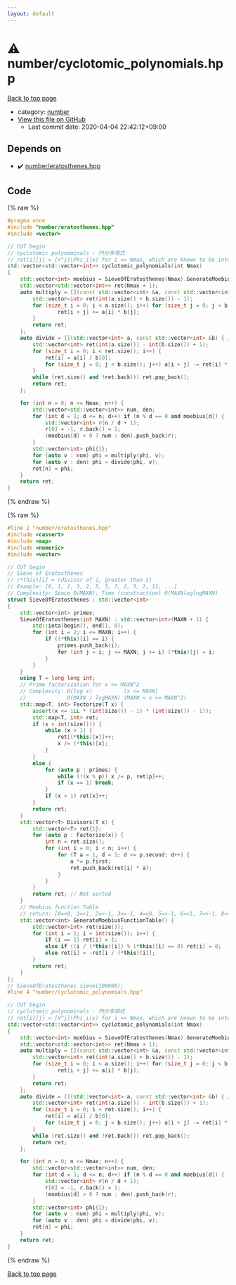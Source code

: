 ```yaml
---
layout: default
---
```


<!-- mathjax config similar to math.stackexchange -->
<script type="text/javascript" async
  src="https://cdnjs.cloudflare.com/ajax/libs/mathjax/2.7.5/MathJax.js?config=TeX-MML-AM_CHTML">
</script>
<script type="text/x-mathjax-config">
  MathJax.Hub.Config({
    TeX: { equationNumbers: { autoNumber: "AMS" }},
    tex2jax: {
      inlineMath: [ ['$','$'] ],
      processEscapes: true
    },
    "HTML-CSS": { matchFontHeight: false },
    displayAlign: "left",
    displayIndent: "2em"
  });
</script>

<script type="text/javascript" src="https://cdnjs.cloudflare.com/ajax/libs/jquery/3.4.1/jquery.min.js"></script>
<script src="https://cdn.jsdelivr.net/npm/jquery-balloon-js@1.1.2/jquery.balloon.min.js" integrity="sha256-ZEYs9VrgAeNuPvs15E39OsyOJaIkXEEt10fzxJ20+2I=" crossorigin="anonymous"></script>
<script type="text/javascript" src="../../assets/js/copy-button.js"></script>
<link rel="stylesheet" href="../../assets/css/copy-button.css" />


# :warning: number/cyclotomic_polynomials.hpp

<a href="../../index.html">Back to top page</a>

* category: <a href="../../index.html#b1bc248a7ff2b2e95569f56de68615df">number</a>
* <a href="{{ site.github.repository_url }}/blob/master/number/cyclotomic_polynomials.hpp">View this file on GitHub</a>
    - Last commit date: 2020-04-04 22:42:12+09:00




## Depends on

* :heavy_check_mark: <a href="eratosthenes.hpp.html">number/eratosthenes.hpp</a>


## Code

<a id="unbundled"></a>
{% raw %}
```cpp
#pragma once
#include "number/eratosthenes.hpp"
#include <vector>

// CUT begin
// cyclotomic polynominals : 円分多項式
// ret[i][j] = [x^j]\Phi_i(x) for i <= Nmax, which are known to be integers
std::vector<std::vector<int>> cyclotomic_polynomials(int Nmax)
{
    std::vector<int> moebius = SieveOfEratosthenes(Nmax).GenerateMoebiusFunctionTable();
    std::vector<std::vector<int>> ret(Nmax + 1);
    auto multiply = [](const std::vector<int> &a, const std::vector<int> &b) { // a * b
        std::vector<int> ret(int(a.size() + b.size()) - 1);
        for (size_t i = 0; i < a.size(); i++) for (size_t j = 0; j < b.size(); j++) {
                ret[i + j] += a[i] * b[j];
        }
        return ret;
    };
    auto divide = [](std::vector<int> a, const std::vector<int> &b) { // a / b, abs(b[0]) = 1
        std::vector<int> ret(int(a.size()) - int(b.size()) + 1);
        for (size_t i = 0; i < ret.size(); i++) {
            ret[i] = a[i] / b[0];
            for (size_t j = 0; j < b.size(); j++) a[i + j] -= ret[i] * b[j];
        }
        while (ret.size() and !ret.back()) ret.pop_back();
        return ret;
    };

    for (int n = 0; n <= Nmax; n++) {
        std::vector<std::vector<int>> num, den;
        for (int d = 1; d <= n; d++) if (n % d == 0 and moebius[d]) {
            std::vector<int> r(n / d + 1);
            r[0] = -1, r.back() = 1;
            (moebius[d] > 0 ? num : den).push_back(r);
        }
        std::vector<int> phi{1};
        for (auto v : num) phi = multiply(phi, v);
        for (auto v : den) phi = divide(phi, v);
        ret[n] = phi;
    }
    return ret;
}

```
{% endraw %}

<a id="bundled"></a>
{% raw %}
```cpp
#line 2 "number/eratosthenes.hpp"
#include <cassert>
#include <map>
#include <numeric>
#include <vector>

// CUT begin
// Sieve of Eratosthenes
// (*this)[i] = (divisor of i, greater than 1)
// Example: [0, 1, 2, 3, 2, 5, 3, 7, 2, 3, 2, 11, ...]
// Complexity: Space O(MAXN), Time (construction) O(MAXNloglogMAXN)
struct SieveOfEratosthenes : std::vector<int>
{
    std::vector<int> primes;
    SieveOfEratosthenes(int MAXN) : std::vector<int>(MAXN + 1) {
        std::iota(begin(), end(), 0);
        for (int i = 2; i <= MAXN; i++) {
            if ((*this)[i] == i) {
                primes.push_back(i);
                for (int j = i; j <= MAXN; j += i) (*this)[j] = i;
            }
        }
    }
    using T = long long int;
    // Prime factorization for x <= MAXN^2
    // Complexity: O(log x)          (x <= MAXN)
    //             O(MAXN / logMAXN) (MAXN < x <= MAXN^2)
    std::map<T, int> Factorize(T x) {
        assert(x <= 1LL * (int(size()) - 1) * (int(size()) - 1));
        std::map<T, int> ret;
        if (x < int(size())) {
            while (x > 1) {
                ret[(*this)[x]]++;
                x /= (*this)[x];
            }
        }
        else {
            for (auto p : primes) {
                while (!(x % p)) x /= p, ret[p]++;
                if (x == 1) break;
            }
            if (x > 1) ret[x]++;
        }
        return ret;
    }
    std::vector<T> Divisors(T x) {
        std::vector<T> ret{1};
        for (auto p : Factorize(x)) {
            int n = ret.size();
            for (int i = 0; i < n; i++) {
                for (T a = 1, d = 1; d <= p.second; d++) {
                    a *= p.first;
                    ret.push_back(ret[i] * a);
                }
            }
        }
        return ret; // Not sorted
    }
    // Moebius function Table
    // return: [0=>0, 1=>1, 2=>-1, 3=>-1, 4=>0, 5=>-1, 6=>1, 7=>-1, 8=>0, ...]
    std::vector<int> GenerateMoebiusFunctionTable() {
        std::vector<int> ret(size());
        for (int i = 1; i < int(size()); i++) {
            if (i == 1) ret[i] = 1;
            else if ((i / (*this)[i]) % (*this)[i] == 0) ret[i] = 0;
            else ret[i] = -ret[i / (*this)[i]];
        }
        return ret;
    }
};
// SieveOfEratosthenes sieve(100000);
#line 4 "number/cyclotomic_polynomials.hpp"

// CUT begin
// cyclotomic polynominals : 円分多項式
// ret[i][j] = [x^j]\Phi_i(x) for i <= Nmax, which are known to be integers
std::vector<std::vector<int>> cyclotomic_polynomials(int Nmax)
{
    std::vector<int> moebius = SieveOfEratosthenes(Nmax).GenerateMoebiusFunctionTable();
    std::vector<std::vector<int>> ret(Nmax + 1);
    auto multiply = [](const std::vector<int> &a, const std::vector<int> &b) { // a * b
        std::vector<int> ret(int(a.size() + b.size()) - 1);
        for (size_t i = 0; i < a.size(); i++) for (size_t j = 0; j < b.size(); j++) {
                ret[i + j] += a[i] * b[j];
        }
        return ret;
    };
    auto divide = [](std::vector<int> a, const std::vector<int> &b) { // a / b, abs(b[0]) = 1
        std::vector<int> ret(int(a.size()) - int(b.size()) + 1);
        for (size_t i = 0; i < ret.size(); i++) {
            ret[i] = a[i] / b[0];
            for (size_t j = 0; j < b.size(); j++) a[i + j] -= ret[i] * b[j];
        }
        while (ret.size() and !ret.back()) ret.pop_back();
        return ret;
    };

    for (int n = 0; n <= Nmax; n++) {
        std::vector<std::vector<int>> num, den;
        for (int d = 1; d <= n; d++) if (n % d == 0 and moebius[d]) {
            std::vector<int> r(n / d + 1);
            r[0] = -1, r.back() = 1;
            (moebius[d] > 0 ? num : den).push_back(r);
        }
        std::vector<int> phi{1};
        for (auto v : num) phi = multiply(phi, v);
        for (auto v : den) phi = divide(phi, v);
        ret[n] = phi;
    }
    return ret;
}

```
{% endraw %}

<a href="../../index.html">Back to top page</a>

